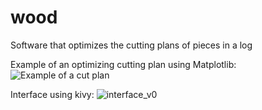 # wood
Software that optimizes the cutting plans of pieces in a log

Example of an optimizing cutting plan using Matplotlib:
![Example of a cut plan](https://user-images.githubusercontent.com/94360234/154505498-b2ae380b-ce32-4c66-8341-99f114df4545.png)

Interface using kivy:
![interface_v0](https://user-images.githubusercontent.com/94360234/154509181-32c8e1e4-5002-4a3e-9ce4-17ea37eb09fb.jpg)
